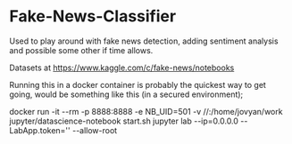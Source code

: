 # Fake-News-Classifier

Used to play around with fake news detection, adding sentiment analysis and possible some other if time allows. 


Datasets at https://www.kaggle.com/c/fake-news/notebooks

Running this in a docker container is probably the quickest way to get going, would be something like this (in a secured environment);

docker run -it --rm -p 8888:8888 -e NB_UID=501  -v /<Your path to this dir>/:/home/jovyan/work jupyter/datascience-notebook start.sh jupyter lab --ip=0.0.0.0 --LabApp.token='' --allow-root
